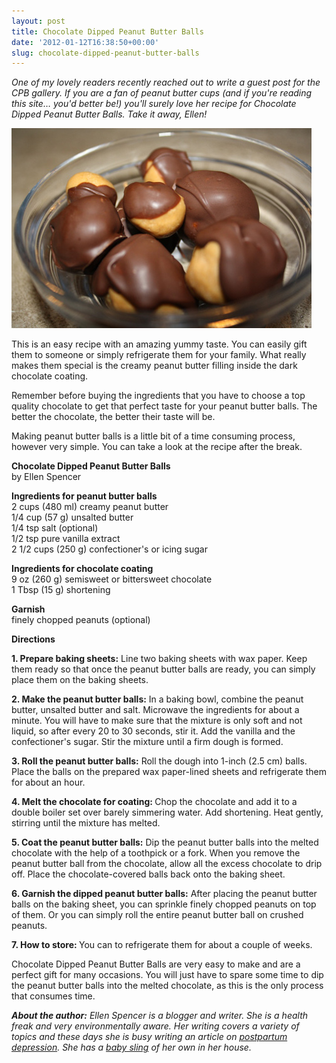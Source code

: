 ```yaml
---
layout: post
title: Chocolate Dipped Peanut Butter Balls
date: '2012-01-12T16:38:50+00:00'
slug: chocolate-dipped-peanut-butter-balls
---
```

<em>One of my lovely readers recently reached out to write a guest post for the CPB gallery. If you are a fan of peanut butter cups (and if you're reading this site… you'd better be!) you'll surely love her recipe for Chocolate Dipped Peanut Butter Balls. Take it away, Ellen!</em>

<a href="/images/uploads/2012/01/Pic1.jpg"><img src="/images/uploads/2012/01/Pic1.jpg" alt="" title="chocolate coated peanut butter balls" width="480" height="320" class="alignnone size-full wp-image-2605" /></a>

This is an easy recipe with an amazing yummy taste. You can easily gift them to someone or simply refrigerate them for your family. What really makes them special is the creamy peanut butter filling inside the dark chocolate coating.

Remember before buying the ingredients that you have to choose a top quality chocolate to get that perfect taste for your peanut butter balls. The better the chocolate, the better their taste will be.

Making peanut butter balls is a little bit of a time consuming process, however very simple. You can take a look at the recipe after the break.

<!--more-->

<strong>Chocolate Dipped Peanut Butter Balls</strong>  
by Ellen Spencer

<strong>Ingredients for peanut butter balls</strong>  
2 cups (480 ml) creamy peanut butter  
1/4 cup (57 g) unsalted butter  
1/4 tsp salt (optional)  
1/2 tsp pure vanilla extract  
2 1/2 cups (250 g) confectioner's or icing sugar

<strong>Ingredients for chocolate coating</strong>  
9 oz (260 g) semisweet or bittersweet chocolate  
1 Tbsp (15 g) shortening

<strong>Garnish</strong>  
finely chopped peanuts (optional)

<strong>Directions</strong>

<strong>1. Prepare baking sheets:</strong> Line two baking sheets with wax paper. Keep them ready so that once the peanut butter balls are ready, you can simply place them on the baking sheets.

<strong>2. Make the peanut butter balls:</strong> In a baking bowl, combine the peanut butter, unsalted butter and salt. Microwave the ingredients for about a minute. You will have to make sure that the mixture is only soft and not liquid, so after every 20 to 30 seconds, stir it. Add the vanilla and the confectioner's sugar. Stir the mixture until a firm dough is formed.

<strong>3. Roll the peanut butter balls:</strong> Roll the dough into 1-inch (2.5 cm) balls. Place the balls on the prepared wax paper-lined sheets and refrigerate them for about an hour.

<strong>4. Melt the chocolate for coating: </strong>Chop the chocolate and add it to a double boiler set over barely simmering water. Add shortening. Heat gently, stirring until the mixture has melted.

<strong>5. Coat the peanut butter balls:</strong> Dip the peanut butter balls into the melted chocolate with the help of a toothpick or a fork. When you remove the peanut butter ball from the chocolate, allow all the excess chocolate to drip off. Place the chocolate-covered balls back onto the baking sheet.

<strong>6. Garnish the dipped peanut butter balls:</strong> After placing the peanut butter balls on the baking sheet, you can sprinkle finely chopped peanuts on top of them. Or you can simply roll the entire peanut butter ball on crushed peanuts.

<strong>7. How to store: </strong>You can to refrigerate them for about a couple of weeks.

Chocolate Dipped Peanut Butter Balls are very easy to make and are a perfect gift for many occasions. You will just have to spare some time to dip the peanut butter balls into the melted chocolate, as this is the only process that consumes time.

<em><strong>About the author:</strong> Ellen Spencer is a blogger and writer. She is a health freak and very environmentally aware. Her writing covers a variety of topics and these days she is busy writing an article on <a href="http://www.diyhealth.com/11-natural-ways-fight-postpartum-depression.html">postpartum depression</a>. She has a <a href="http://www.parentingclan.com/baby-sling1.html">baby sling</a> of her own in her house.</em>

